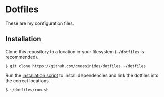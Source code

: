 # Dotfiles

These are my configuration files.

## Installation

Clone this repository to a location in your filesystem (`~/dotfiles` is recommended).

```shell
$ git clone https://github.com/cmessinides/dotfiles ~/dotfiles
```

Run the [installation script](./run.sh) to install dependencies and link
the dotfiles into the correct locations.

```shell
$ ~/dotfiles/run.sh
```
